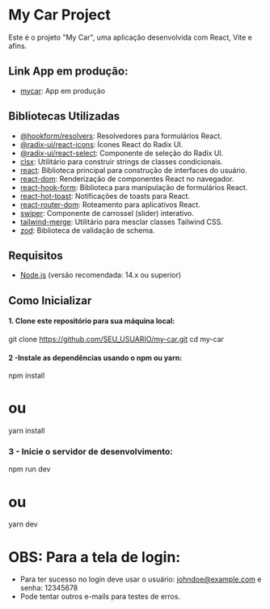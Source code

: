 # My Car Project

Este é o projeto "My Car", uma aplicação desenvolvida com React, Vite e afins.

## Link App em produção:
- [mycar](https://my-car-umber.vercel.app/): App em produção
## Bibliotecas Utilizadas

- [@hookform/resolvers](https://www.npmjs.com/package/@hookform/resolvers): Resolvedores para formulários React.
- [@radix-ui/react-icons](https://www.npmjs.com/package/@radix-ui/react-icons): Ícones React do Radix UI.
- [@radix-ui/react-select](https://www.npmjs.com/package/@radix-ui/react-select): Componente de seleção do Radix UI.
- [clsx](https://www.npmjs.com/package/clsx): Utilitário para construir strings de classes condicionais.
- [react](https://reactjs.org/): Biblioteca principal para construção de interfaces do usuário.
- [react-dom](https://reactjs.org/): Renderização de componentes React no navegador.
- [react-hook-form](https://react-hook-form.com/): Biblioteca para manipulação de formulários React.
- [react-hot-toast](https://react-hot-toast.com/): Notificações de toasts para React.
- [react-router-dom](https://reactrouter.com/web/guides/quick-start): Roteamento para aplicativos React.
- [swiper](https://swiperjs.com/): Componente de carrossel (slider) interativo.
- [tailwind-merge](https://www.npmjs.com/package/tailwind-merge): Utilitário para mesclar classes Tailwind CSS.
- [zod](https://github.com/vriad/zod): Biblioteca de validação de schema.

## Requisitos

- [Node.js](https://nodejs.org/) (versão recomendada: 14.x ou superior)

## Como Inicializar

#### 1. Clone este repositório para sua máquina local:

git clone https://github.com/SEU_USUARIO/my-car.git
cd my-car

#### 2 -Instale as dependências usando o npm ou yarn:
npm install
# ou
yarn install

### 3 - Inicie o servidor de desenvolvimento:
npm run dev
# ou
yarn dev


# OBS: Para a tela de login:
- Para ter sucesso no login deve usar o usuário: johndoe@example.com e senha: 12345678
- Pode tentar outros e-mails para testes de erros.
